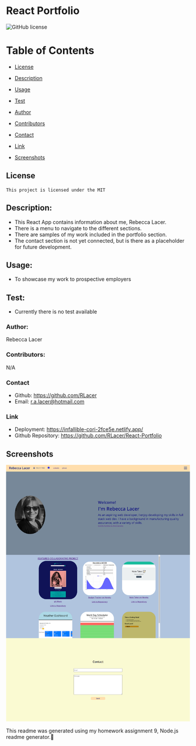 # React Portfolio


![GitHub license](https://img.shields.io/badge/license-MIT-blue.svg)

  # Table of Contents       

* [License](#license)

 * [Description](#description)
 * [Usage](#usage)
 * [Test](#test)

 * [Author](#author)
 * [Contributors](#contributors)
 * [Contact](#contact)
 * [Link](#link)
 * [Screenshots](#screenshots)
 
## License
    
    This project is licensed under the MIT
 
 ## Description:
* This React App contains information about me, Rebecca Lacer.
* There is a menu to navigate to the different sections.
* There are samples of my work included in the portfolio section.
* The contact section is not yet connected, but is there as a placeholder for future development.
 ## Usage:
 * To showcase my work to prospective employers
 
 ## Test:
  * Currently there is no test available
 
 

 
 ### Author:
  Rebecca Lacer 
 
 
 ### Contributors:
  N/A
 
 
 ### Contact
 
* Github: https://github.com/RLacer
* Email: r.a.lacer@hotmail.com

### Link
* Deployment: https://infallible-cori-2fce5e.netlify.app/
* Github Repository: https://github.com/RLacer/React-Portfolio

## Screenshots
![screenshot](public/assets/images/reacthw20.png)




<footer>This readme was generated using my homework assignment 9, Node.js readme generator.🏫</footer>


